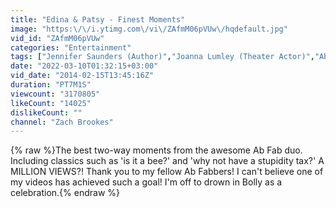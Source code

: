 ```yaml
---
title: "Edina & Patsy - Finest Moments"
image: "https:\/\/i.ytimg.com\/vi\/ZAfmM06pVUw\/hqdefault.jpg"
vid_id: "ZAfmM06pVUw"
categories: "Entertainment"
tags: ["Jennifer Saunders (Author)","Joanna Lumley (Theater Actor)","Absolutely Fabulous (TV Program)"]
date: "2022-03-10T01:32:15+03:00"
vid_date: "2014-02-15T13:45:16Z"
duration: "PT7M1S"
viewcount: "3170805"
likeCount: "14025"
dislikeCount: ""
channel: "Zach Brookes"
---
```

{% raw %}The best two-way moments from the awesome Ab Fab duo. Including classics such as 'is it a bee?' and 'why not have a stupidity tax?' A MILLION VIEWS?! Thank you to my fellow Ab Fabbers! I can't believe one of my videos has achieved such a goal! I'm off to drown in Bolly as a celebration.{% endraw %}
